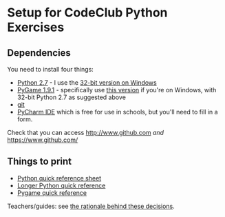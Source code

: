 Setup for CodeClub Python Exercises
======================================

Dependencies
---------------

You need to install four things:

* [Python 2.7](http://www.python.org/getit/) - I use the [32-bit version on Windows](http://www.python.org/ftp/python/2.7.3/python-2.7.3.msi)
* [PyGame 1.9.1](http://www.pygame.org/download.shtml) - specifically use [this version](http://pygame.org/ftp/pygame-1.9.1.win32-py2.7.msi) if you're on Windows, with 32-bit Python 2.7 as suggested above
* [git](http://git-scm.com/downloads)
* [PyCharm IDE](http://www.jetbrains.com/pycharm/download/) which is free for use in schools, but you'll need to fill in a form.

Check that you can access http://www.github.com _and_ https://www.github.com/

Things to print
---------------

* [Python quick reference sheet](http://sleet.aos.wisc.edu/~gpetty/wp/wp-content/uploads/2011/10/Python_qr.pdf)
* [Longer Python quick reference](http://www.cogsci.rpi.edu/~destem/gamedev/python.pdf)
* [Pygame quick reference](http://www.cogsci.rpi.edu/~destem/gamedev/pygame.pdf)

Teachers/guides: see [the rationale behind these decisions](rationale.md).
